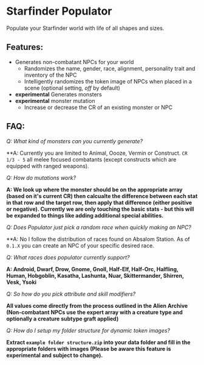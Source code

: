 # Starfinder Populator
Populate your Starfinder world with life of all shapes and sizes.

## Features:
- Generates non-combatant NPCs for your world
   - Randomizes the name, gender, race, alignment, personality trait and inventory of the NPC
   - Intelligently randomizes the token image of NPCs when placed in a scene (optional setting, *off* by default)
- **experimental** Generates monsters 
- **experimental** monster mutation
   - Increase or decrease the CR of an existing monster or NPC

## FAQ:
*Q: What kind of monsters can you currently generate?*

**A: Currently you are limited to Animal, Oooze, Vermin or Construct. `CR 1/3 - 5` all melee focused combatants (except constructs which are equipped with ranged weapons).

*Q: How do mutations work?*

**A: We look up where the monster should be on the appropriate array (based on it's current CR) then calcualte the difference between each stat in that row and the target row, then apply that difference (either positive or negative). Currently we are only touching the basic stats - but this will be expanded to things like adding additional special abilities.**

*Q: Does Populator just pick a random race when quickly making an NPC?*

**A: No I follow the distribution of races found on Absalom Station.  As of `0.1.X` you can create an NPC of your specific desired race.

*Q: What races does populator currently support?*

**A: Android, Dwarf, Drow, Gnome, Gnoll, Half-Elf, Half-Orc, Halfling, Human, Hobgoblin, Kasatha, Lashunta, Nuar, Skittermander, Shirren, Vesk, Ysoki**

*Q: So how do you pick attribute and skill modifiers?*

**All values come directly from the process outlined in the Alien Archive (Non-combatant NPCs use the expert array with a creature type and optionally a creature subtype graft applied)**

*Q: How do I setup my folder structure for dynamic token images?*

**Extract `example folder structure.zip` into your data folder and fill in the appropriate folders with images (Please be aware this feature is experimental and subject to change).**
